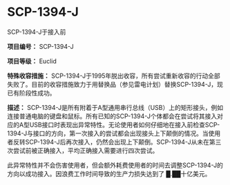 # SCP-1394-J
                        




SCP-1394-J于接入前



**项目编号：** SCP-1394-J

**项目等级：** Euclid

**特殊收容措施：** SCP-1394-J于1995年脱出收容，所有尝试重新收容的行动全部失败了。目前的收容措施致力于用替换品（参见雷电计划）替换SCP-1394-J，现已有阶段性成功。

**描述：** SCP-1394-J是所有附着于A型通用串行总线（USB）上的矩形接头，例如连接普通电脑的键盘和鼠标。所有已知的SCP-1394-J个体都会在尝试将其接入对应的A型USB接口时表现出异常特性。无论使用者如何仔细地在接入前检查SCP-1394-J与接口的方向，第一次接入的尝试都会出现接头上下颠倒的情况。当使用者反转SCP-1394-J后再次接入，仍然会出现上下颠倒。SCP-1394-J从未在第三次尝试前被正确接入，平均正确接入需要进行四次尝试。

此异常特性并不会伤害使用者，但会额外耗费使用者的时间去调整SCP-1394-J的方向以成功接入。因浪费工作时间导致的生产力损失达到了 █.██十亿美元。



                    